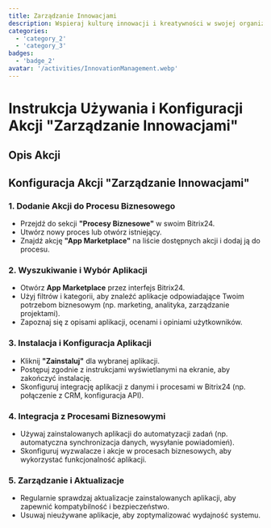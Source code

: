 ```yaml
---
title: Zarządzanie Innowacjami
description: Wspieraj kulturę innowacji i kreatywności w swojej organizacji.
categories: 
  - 'category_2'
  - 'category_3'
badges:
  - 'badge_2'
avatar: '/activities/InnovationManagement.webp'
---
```

# Instrukcja Używania i Konfiguracji Akcji "Zarządzanie Innowacjami"

## Opis Akcji

## **Konfiguracja Akcji "Zarządzanie Innowacjami"**

### 1. Dodanie Akcji do Procesu Biznesowego
- Przejdź do sekcji **"Procesy Biznesowe"** w swoim Bitrix24.
- Utwórz nowy proces lub otwórz istniejący.
- Znajdź akcję **"App Marketplace"** na liście dostępnych akcji i dodaj ją do procesu.

### 2. Wyszukiwanie i Wybór Aplikacji
- Otwórz **App Marketplace** przez interfejs Bitrix24.
- Użyj filtrów i kategorii, aby znaleźć aplikacje odpowiadające Twoim potrzebom biznesowym (np. marketing, analityka, zarządzanie projektami).
- Zapoznaj się z opisami aplikacji, ocenami i opiniami użytkowników.

### 3. Instalacja i Konfiguracja Aplikacji
- Kliknij **"Zainstaluj"** dla wybranej aplikacji.
- Postępuj zgodnie z instrukcjami wyświetlanymi na ekranie, aby zakończyć instalację.
- Skonfiguruj integrację aplikacji z danymi i procesami w Bitrix24 (np. połączenie z CRM, konfiguracja API).

### 4. Integracja z Procesami Biznesowymi
- Używaj zainstalowanych aplikacji do automatyzacji zadań (np. automatyczna synchronizacja danych, wysyłanie powiadomień).
- Skonfiguruj wyzwalacze i akcje w procesach biznesowych, aby wykorzystać funkcjonalność aplikacji.

### 5. Zarządzanie i Aktualizacje
- Regularnie sprawdzaj aktualizacje zainstalowanych aplikacji, aby zapewnić kompatybilność i bezpieczeństwo.
- Usuwaj nieużywane aplikacje, aby zoptymalizować wydajność systemu.